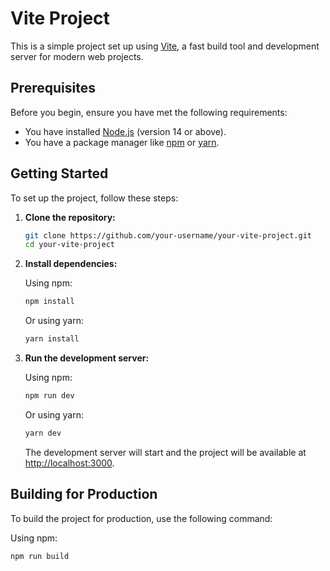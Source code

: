 # Vite Project

This is a simple project set up using [Vite](https://vitejs.dev/), a fast build tool and development server for modern web projects.

## Prerequisites

Before you begin, ensure you have met the following requirements:

- You have installed [Node.js](https://nodejs.org/en/) (version 14 or above).
- You have a package manager like [npm](https://www.npmjs.com/) or [yarn](https://yarnpkg.com/).

## Getting Started

To set up the project, follow these steps:

1. **Clone the repository:**

    ```bash
    git clone https://github.com/your-username/your-vite-project.git
    cd your-vite-project
    ```

2. **Install dependencies:**

    Using npm:

    ```bash
    npm install
    ```

    Or using yarn:

    ```bash
    yarn install
    ```

3. **Run the development server:**

    Using npm:

    ```bash
    npm run dev
    ```

    Or using yarn:

    ```bash
    yarn dev
    ```

    The development server will start and the project will be available at [http://localhost:3000](http://localhost:3000).

## Building for Production

To build the project for production, use the following command:

Using npm:

```bash
npm run build
